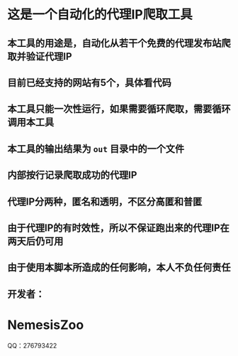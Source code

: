 # 这是一个自动化的代理IP爬取工具

## 本工具的用途是，自动化从若干个免费的代理发布站爬取并验证代理IP

## 目前已经支持的网站有5个，具体看代码

## 本工具只能一次性运行，如果需要循环爬取，需要循环调用本工具

## 本工具的输出结果为 `out` 目录中的一个文件

## 内部按行记录爬取成功的代理IP

## 代理IP分两种，匿名和透明，不区分高匿和普匿

## 由于代理IP的有时效性，所以不保证跑出来的代理IP在两天后仍可用

## 由于使用本脚本所造成的任何影响，本人不负任何责任

## 开发者：
# NemesisZoo
QQ：276793422

